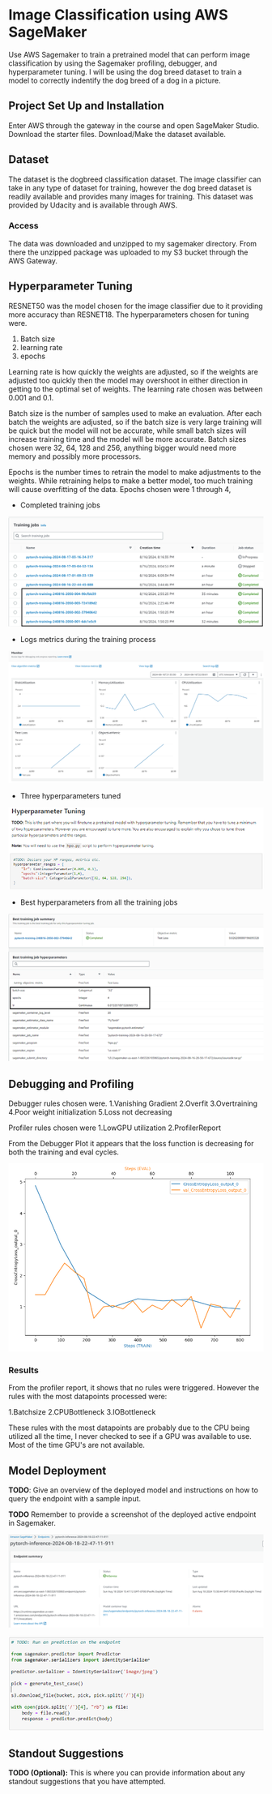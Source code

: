 # Image Classification using AWS SageMaker

Use AWS Sagemaker to train a pretrained model that can perform image classification by using the Sagemaker profiling, debugger, and hyperparameter tuning. I will be using the dog breed dataset to train a model to correctly indentify the dog breed of a dog in a picture. 

## Project Set Up and Installation
Enter AWS through the gateway in the course and open SageMaker Studio. 
Download the starter files.
Download/Make the dataset available. 

## Dataset
The dataset is the dogbreed classification dataset. The image classifier can take in any type of dataset for training, however the dog breed dataset is readily available and provides many images for training.
This dataset was provided by Udacity and is available through AWS. 

### Access
The data was downloaded and unzipped to my sagemaker directory. From there the unzipped package was uploaded to my S3 bucket through the AWS Gateway. 

## Hyperparameter Tuning
RESNET50 was the model chosen for the image classifier due to it providing more accuracy than RESNET18.
The hyperparameters chosen for tuning were.
  1. Batch size
  2. learning rate
  3. epochs

Learning rate is how quickly the weights are adjusted, so if the weights are adjusted too quickly then the model may overshoot in either direction in getting to the optimal set of weights.
The learning rate chosen was between 0.001 and 0.1.

Batch size is the number of samples used to make an evaluation. After each batch the weights are adjusted, so if the batch size is very large training will be quick but the model will not be accurate, while
small batch sizes will increase training time and the model will be more accurate. Batch sizes chosen were 32, 64, 128 and 256, anything bigger would need more memory and possibly more processors.

Epochs is the number times to retrain the model to make adjustments to the weights. While retraining helps to make a better model, too much training will cause overfitting of the data. Epochs chosen
were 1 through 4, 


- Completed training jobs

![completed training jobs](completed_training_jobs2.png)

- Logs metrics during the training process

![logs metrics](log_metrics_charts.png)

- Three hyperparameters tuned

![HP tuning parameters](HP_tuning_parameters.png)

- Best hyperparameters from all the training jobs

![best training job hyperparameters](Best_training_job_hyperparameters2.png)

## Debugging and Profiling
Debugger rules chosen were.
  1.Vanishing Gradient
  2.Overfit
  3.Overtraining
  4.Poor weight initialization
  5.Loss not decreasing

Profiler rules chosen were
  1.LowGPU utilization
  2.ProfilerReport

From the Debugger Plot it appears that the loss function is decreasing for both the training and eval cycles.

![tensor_plot](tensor_plot.png)

### Results
From the profiler report, it shows that no rules were triggered. However the rules with the most datapoints processed were:

  1.Batchsize
  2.CPUBottleneck
  3.IOBottleneck

These rules with the most datapoints are probably due to the CPU being utilized all the time, I never checked to see if a GPU was available to use.
Most of the time GPU's are not available.


## Model Deployment

**TODO**: Give an overview of the deployed model and instructions on how to query the endpoint with a sample input.

**TODO** Remember to provide a screenshot of the deployed active endpoint in Sagemaker.

![endpoint summary](endpoint_summary.png)

![invoked endpoint](invoking_endpoint2.png)

## Standout Suggestions
**TODO (Optional):** This is where you can provide information about any standout suggestions that you have attempted.
